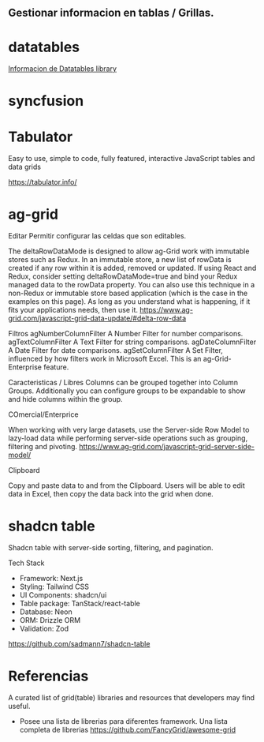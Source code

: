 
Gestionar informacion en tablas / Grillas. 
---------------------------------------------


datatables
==========

[Informacion de Datatables library](javascript/DataTables.library.md)



syncfusion
==========



Tabulator
==========

Easy to use, simple to code, fully featured, interactive JavaScript tables and data grids


https://tabulator.info/


ag-grid
==========

Editar
Permitir configurar las celdas que son editables.

The deltaRowDataMode is designed to allow ag-Grid work with immutable stores such as Redux. In an immutable store, a new list of rowData is created if any row within it is added, removed or updated. If using React and Redux, consider setting deltaRowDataMode=true and bind your Redux managed data to the rowData property.
You can also use this technique in a non-Redux or immutable store based application (which is the case in the examples on this page). As long as you understand what is happening, if it fits your applications needs, then use it.
https://www.ag-grid.com/javascript-grid-data-update/#delta-row-data

Filtros
agNumberColumnFilter 	A Number Filter for number comparisons.
agTextColumnFilter 	A Text Filter for string comparisons.
agDateColumnFilter 	A Date Filter for date comparisons.
agSetColumnFilter 	A Set Filter, influenced by how filters work in Microsoft Excel. This is an ag-Grid-Enterprise feature.


Caracteristicas / Libres
Columns can be grouped together into Column Groups. Additionally you can configure groups to be expandable to show and hide columns within the group.

COmercial/Enterprice

When working with very large datasets, use the Server-side Row Model to lazy-load data while performing server-side operations such as grouping, filtering and pivoting.
https://www.ag-grid.com/javascript-grid-server-side-model/


Clipboard

Copy and paste data to and from the Clipboard. Users will be able to edit data in Excel, then copy the data back into the grid when done.



shadcn table
==========

Shadcn table with server-side sorting, filtering, and pagination.


Tech Stack
- Framework: Next.js
- Styling: Tailwind CSS
- UI Components: shadcn/ui
- Table package: TanStack/react-table
- Database: Neon
- ORM: Drizzle ORM
- Validation: Zod


https://github.com/sadmann7/shadcn-table

# Referencias



A curated list of grid(table) libraries and resources that developers may find useful.
- Posee una lista de librerias para diferentes framework. Una lista completa de librerias
https://github.com/FancyGrid/awesome-grid